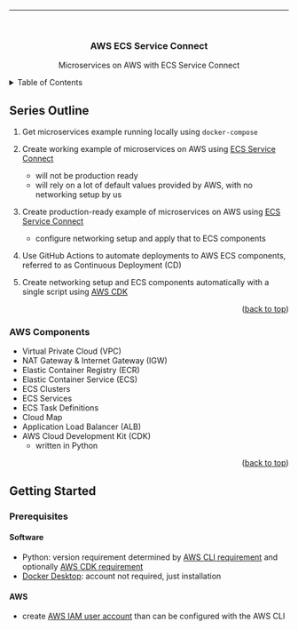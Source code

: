 ---

<br />
<div align="center">

  <h3 align="center">AWS ECS Service Connect</h3>

  <p align="center">
    Microservices on AWS with ECS Service Connect
  </p>
</div>

<details>
  <summary>Table of Contents</summary>
  <ol>
    <li>
      <a href="#series-outline">Series Outline</a>
      <ul>
        <li><a href="#aws-components">AWS Components</a></li>
      </ul>
    </li>
    <li>
      <a href="#getting-started">Getting Started</a>
      <ul>
        <li><a href="#prerequisites">Prerequisites</a></li>
        <ul>
            <li><a href="#software">Software</a></li>
            <li><a href="#aws">AWS</a></li>
            <li><a href="#cmd-line">CMD Line</a></li>
          </ul>
      </ul>
    </li>
    <li><a href="#commands">AWS (CDK) Commands</a></li>
    <li><a href="#references">References</a></li>
  </ol>
</details>

## Series Outline

1. Get microservices example running locally using `docker-compose`

1. Create working example of microservices on AWS using [ECS Service Connect](https://docs.aws.amazon.com/AmazonECS/latest/developerguide/ecs.html)

   - will not be production ready
   - will rely on a lot of default values provided by AWS, with no networking setup by us

1. Create production-ready example of microservices on AWS using [ECS Service Connect](https://docs.aws.amazon.com/AmazonECS/latest/developerguide/ecs.html)

   - configure networking setup and apply that to ECS components

1. Use GitHub Actions to automate deployments to AWS ECS components, referred to as Continuous Deployment (CD)

1. Create networking setup and ECS components automatically with a single script using [AWS CDK](https://docs.aws.amazon.com/cdk/v2/guide/home.html)

<p align="right">(<a href="#readme-top">back to top</a>)</p>

### AWS Components

- Virtual Private Cloud (VPC)
- NAT Gateway & Internet Gateway (IGW)
- Elastic Container Registry (ECR)
- Elastic Container Service (ECS)
- ECS Clusters
- ECS Services
- ECS Task Definitions
- Cloud Map
- Application Load Balancer (ALB)
- AWS Cloud Development Kit (CDK)
  - written in Python

<p align="right">(<a href="#readme-top">back to top</a>)</p>

## Getting Started

### Prerequisites

#### Software

- Python: version requirement determined by [AWS CLI requirement](https://github.com/aws/aws-cli) and optionally [AWS CDK requirement](https://github.com/aws/aws-cdk)
- [Docker Desktop](https://www.docker.com/products/docker-desktop/): account not required, just installation

#### AWS

- create [AWS IAM user account](https://docs.aws.amazon.com/IAM/latest/UserGuide/id_users_create.html) than can be configured with the AWS CLI

